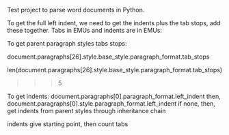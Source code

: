 Test project to parse word documents in Python.

To get the full left indent, we need to get the indents plus the tab stops, add these together.  Tabs in EMUs and indents are in EMUs:

To get parent paragraph styles tabs stops:

document.paragraphs[26].style.base_style.paragraph_format.tab_stops

len(document.paragraphs[26].style.base_style.paragraph_format.tab_stops) 
>>> 5

To get indents:
document.paragraphs[0].paragraph_format.left_indent
then,
document.paragraphs[0].style.paragraph_format.left_indent
if none, then, get indents from parent styles through inheritance chain

indents give starting point, then count tabs 